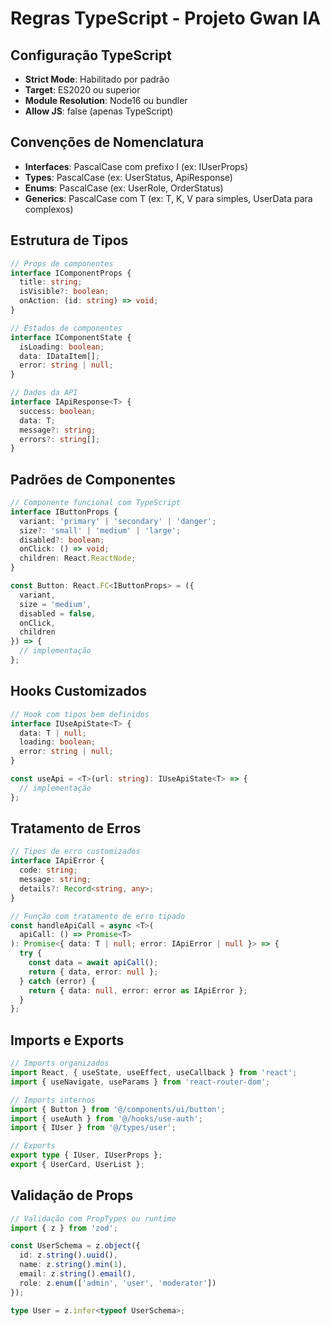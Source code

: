 # Regras TypeScript - Projeto Gwan IA

## Configuração TypeScript
- **Strict Mode**: Habilitado por padrão
- **Target**: ES2020 ou superior
- **Module Resolution**: Node16 ou bundler
- **Allow JS**: false (apenas TypeScript)

## Convenções de Nomenclatura
- **Interfaces**: PascalCase com prefixo I (ex: IUserProps)
- **Types**: PascalCase (ex: UserStatus, ApiResponse)
- **Enums**: PascalCase (ex: UserRole, OrderStatus)
- **Generics**: PascalCase com T (ex: T, K, V para simples, UserData para complexos)

## Estrutura de Tipos
```typescript
// Props de componentes
interface IComponentProps {
  title: string;
  isVisible?: boolean;
  onAction: (id: string) => void;
}

// Estados de componentes
interface IComponentState {
  isLoading: boolean;
  data: IDataItem[];
  error: string | null;
}

// Dados da API
interface IApiResponse<T> {
  success: boolean;
  data: T;
  message?: string;
  errors?: string[];
}
```

## Padrões de Componentes
```typescript
// Componente funcional com TypeScript
interface IButtonProps {
  variant: 'primary' | 'secondary' | 'danger';
  size?: 'small' | 'medium' | 'large';
  disabled?: boolean;
  onClick: () => void;
  children: React.ReactNode;
}

const Button: React.FC<IButtonProps> = ({
  variant,
  size = 'medium',
  disabled = false,
  onClick,
  children
}) => {
  // implementação
};
```

## Hooks Customizados
```typescript
// Hook com tipos bem definidos
interface IUseApiState<T> {
  data: T | null;
  loading: boolean;
  error: string | null;
}

const useApi = <T>(url: string): IUseApiState<T> => {
  // implementação
};
```

## Tratamento de Erros
```typescript
// Tipos de erro customizados
interface IApiError {
  code: string;
  message: string;
  details?: Record<string, any>;
}

// Função com tratamento de erro tipado
const handleApiCall = async <T>(
  apiCall: () => Promise<T>
): Promise<{ data: T | null; error: IApiError | null }> => {
  try {
    const data = await apiCall();
    return { data, error: null };
  } catch (error) {
    return { data: null, error: error as IApiError };
  }
};
```

## Imports e Exports
```typescript
// Imports organizados
import React, { useState, useEffect, useCallback } from 'react';
import { useNavigate, useParams } from 'react-router-dom';

// Imports internos
import { Button } from '@/components/ui/button';
import { useAuth } from '@/hooks/use-auth';
import { IUser } from '@/types/user';

// Exports
export type { IUser, IUserProps };
export { UserCard, UserList };
```

## Validação de Props
```typescript
// Validação com PropTypes ou runtime
import { z } from 'zod';

const UserSchema = z.object({
  id: z.string().uuid(),
  name: z.string().min(1),
  email: z.string().email(),
  role: z.enum(['admin', 'user', 'moderator'])
});

type User = z.infer<typeof UserSchema>;
```
